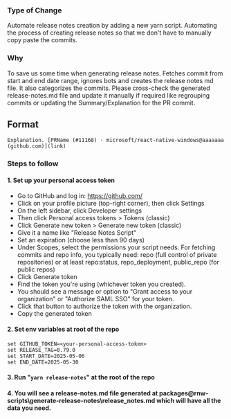 ### Type of Change
Automate release notes creation by adding a new yarn script. Automating the process of creating release notes so that we don't have to manually copy paste the commits. 


### Why
To save us some time when generating release notes. Fetches commit from start and end date range, ignores bots and creates the release notes md file. It also categorizes the commits. Please cross-check the generated release-notes.md file and update it manually if required like regrouping commits or updating the Summary/Explanation for the PR commit.

## Format

`Explanation. [PRName (#11168) · microsoft/react-native-windows@aaaaaaa (github.com)](link)`

### Steps to follow

#### 1. Set up your personal access token

- Go to GitHub and log in: https://github.com/
- Click on your profile picture (top-right corner), then click Settings
- On the left sidebar, click Developer settings
- Then click Personal access tokens > Tokens (classic)
- Click Generate new token > Generate new token (classic)
- Give it a name like "Release Notes Script"
- Set an expiration (choose less than 90 days)
- Under Scopes, select the permissions your script needs. For fetching commits and repo info, you typically need:
repo (full control of private repositories)
or at least repo:status, repo_deployment, public_repo (for public repos)
- Click Generate token
- Find the token you're using (whichever token you created).
- You should see a message or option to "Grant access to your organization" or "Authorize SAML SSO" for your token.
- Click that button to authorize the token with the organization.
- Copy the generated token

#### 2. Set env variables at root of the repo

```
set GITHUB_TOKEN=<your-personal-access-token>
set RELEASE_TAG=0.79.0
set START_DATE=2025-05-06
set END_DATE=2025-05-30

```
#### 3. Run "`yarn release-notes`" at the root of the repo

#### 4. You will see a release-notes.md file generated at packages\@rnw-scripts\generate-release-notes\release_notes.md which will have all the data you need.